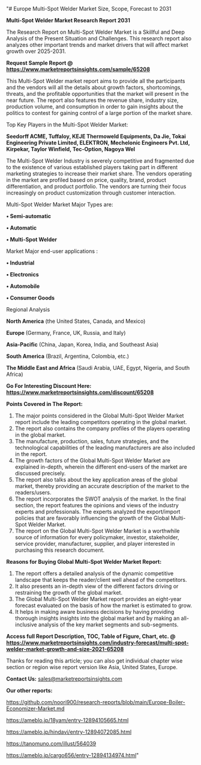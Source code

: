 "# Europe Multi-Spot Welder Market Size, Scope, Forecast to 2031

<strong>Multi-Spot Welder Market Research Report 2031</strong>

The Research Report on Multi-Spot Welder Market is a Skillful and Deep Analysis of the Present Situation and Challenges. This research report also analyzes other important trends and market drivers that will affect market growth over 2025-2031.

<strong>Request Sample Report @ <a href=https://www.marketreportsinsights.com/sample/65208>https://www.marketreportsinsights.com/sample/65208</a></strong>

This Multi-Spot Welder market report aims to provide all the participants and the vendors will all the details about growth factors, shortcomings, threats, and the profitable opportunities that the market will present in the near future. The report also features the revenue share, industry size, production volume, and consumption in order to gain insights about the politics to contest for gaining control of a large portion of the market share.

Top Key Players in the Multi-Spot Welder Market:

<strong>Seedorff ACME, Tuffaloy, KEJE Thermoweld Equipments, Da Jie, Tokai Engineering Private Limited, ELEKTRON, Mechelonic Engineers Pvt. Ltd, Kirpekar, Taylor Winfield, Tec-Option, Nagoya Wel</strong>

The Multi-Spot Welder Industry is severely competitive and fragmented due to the existence of various established players taking part in different marketing strategies to increase their market share. The vendors operating in the market are profiled based on price, quality, brand, product differentiation, and product portfolio. The vendors are turning their focus increasingly on product customization through customer interaction.

Multi-Spot Welder Market Major Types are:

<strong>• Semi-automatic

• Automatic

• Multi-Spot Welder</strong>

Market Major end-user applications :

<strong>• Industrial

• Electronics

• Automobile

• Consumer Goods</strong>

Regional Analysis

</u><strong><b>North America</b></strong> (the United States, Canada, and Mexico)

<strong><b>Europe </b></strong>(Germany, France, UK, Russia, and Italy)

<strong><b>Asia-Pacific</b></strong> (China, Japan, Korea, India, and Southeast Asia)

<strong><b>South America</b></strong> (Brazil, Argentina, Colombia, etc.)

<strong><b>The Middle East and Africa</b></strong> (Saudi Arabia, UAE, Egypt, Nigeria, and South Africa)

<strong>Go For Interesting Discount Here: <a href=https://www.marketreportsinsights.com/discount/65208>https://www.marketreportsinsights.com/discount/65208</a></strong>

<strong>Points Covered in The Report:</strong>
<ol>
  <li>The major points considered in the Global Multi-Spot Welder Market report include the leading competitors operating in the global market.</li>
  <li>The report also contains the company profiles of the players operating in the global market.</li>
  <li>The manufacture, production, sales, future strategies, and the technological capabilities of the leading manufacturers are also included in the report.</li>
  <li>The growth factors of the Global Multi-Spot Welder Market are explained in-depth, wherein the different end-users of the market are discussed precisely.</li>
  <li>The report also talks about the key application areas of the global market, thereby providing an accurate description of the market to the readers/users.</li>
  <li>The report incorporates the SWOT analysis of the market. In the final section, the report features the opinions and views of the industry experts and professionals. The experts analyzed the export/import policies that are favorably influencing the growth of the Global Multi-Spot Welder Market.</li>
  <li>The report on the Global Multi-Spot Welder Market is a worthwhile source of information for every policymaker, investor, stakeholder, service provider, manufacturer, supplier, and player interested in purchasing this research document.</li>
</ol>
<strong>Reasons for Buying Global Multi-Spot Welder Market Report:</strong>

<ol>
  <li>The report offers a detailed analysis of the dynamic competitive landscape that keeps the reader/client well ahead of the competitors.</li>
  <li>It also presents an in-depth view of the different factors driving or restraining the growth of the global market.</li>
  <li>The Global Multi-Spot Welder Market report provides an eight-year forecast evaluated on the basis of how the market is estimated to grow.</li>
  <li>It helps in making aware business decisions by having providing thorough insights insights into the global market and by making an all-inclusive analysis of the key market segments and sub-segments.</li>
</ol>
<strong>Access full Report Description, TOC, Table of Figure, Chart, etc. @ <a href=https://www.marketreportsinsights.com/industry-forecast/multi-spot-welder-market-growth-and-size-2021-65208>https://www.marketreportsinsights.com/industry-forecast/multi-spot-welder-market-growth-and-size-2021-65208</a></strong>


Thanks for reading this article; you can also get individual chapter wise section or region wise report version like Asia, United States, Europe.

<strong>Contact Us:</strong>
sales@marketreportsinsights.com

<strong>Our other reports:</strong>

<a href=https://github.com/noori900/research-reports/blob/main/Europe-Boiler-Economizer-Market.md>https://github.com/noori900/research-reports/blob/main/Europe-Boiler-Economizer-Market.md</a>

<a href=https://ameblo.jp/18yam/entry-12894105665.html>https://ameblo.jp/18yam/entry-12894105665.html</a>

<a href=https://ameblo.jp/hindavi/entry-12894072085.html>https://ameblo.jp/hindavi/entry-12894072085.html</a>

<a href=https://tanomuno.com/illust/564039>https://tanomuno.com/illust/564039</a>

<a href=https://ameblo.jp/cargo656/entry-12894134974.html>https://ameblo.jp/cargo656/entry-12894134974.html</a>"
